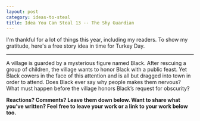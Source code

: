 ```yaml
---
layout: post
category: ideas-to-steal
title: Idea You Can Steal 13 -- The Shy Guardian
---
```


I'm thankful for a lot of things this year, including my readers. To show my gratitude, here's a free story idea in time for Turkey Day.

<!--excerpt-->

-----------------------------

A village is guarded by a mysterious figure named Black. After rescuing a group of children, the village wants to honor Black with a public feast. Yet Black cowers in the face of this attention and is all but dragged into town in order to attend. Does Black ever say why people makes them nervous? What must happen before the village honors Black’s request for obscurity?

**Reactions? Comments? Leave them down below. Want to share what you’ve written? Feel free to leave your work or a link to your work below too.**
